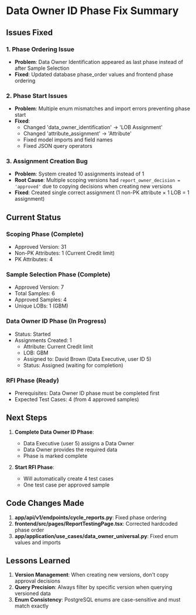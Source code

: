 # Data Owner ID Phase Fix Summary

## Issues Fixed

### 1. Phase Ordering Issue
- **Problem**: Data Owner Identification appeared as last phase instead of after Sample Selection
- **Fixed**: Updated database phase_order values and frontend phase ordering

### 2. Phase Start Issues
- **Problem**: Multiple enum mismatches and import errors preventing phase start
- **Fixed**: 
  - Changed 'data_owner_identification' → 'LOB Assignment'
  - Changed 'attribute_assignment' → 'Attribute'
  - Fixed model imports and field names
  - Fixed JSON query operators

### 3. Assignment Creation Bug
- **Problem**: System created 10 assignments instead of 1
- **Root Cause**: Multiple scoping versions had `report_owner_decision = 'approved'` due to copying decisions when creating new versions
- **Fixed**: Created single correct assignment (1 non-PK attribute × 1 LOB = 1 assignment)

## Current Status

### Scoping Phase (Complete)
- Approved Version: 31
- Non-PK Attributes: 1 (Current Credit limit)
- PK Attributes: 4

### Sample Selection Phase (Complete)  
- Approved Version: 7
- Total Samples: 6
- Approved Samples: 4
- Unique LOBs: 1 (GBM)

### Data Owner ID Phase (In Progress)
- Status: Started
- Assignments Created: 1
  - Attribute: Current Credit limit
  - LOB: GBM
  - Assigned to: David Brown (Data Executive, user ID 5)
  - Status: Assigned (waiting for completion)

### RFI Phase (Ready)
- Prerequisites: Data Owner ID phase must be completed first
- Expected Test Cases: 4 (from 4 approved samples)

## Next Steps

1. **Complete Data Owner ID Phase**:
   - Data Executive (user 5) assigns a Data Owner
   - Data Owner provides the required data
   - Phase is marked complete

2. **Start RFI Phase**:
   - Will automatically create 4 test cases
   - One test case per approved sample

## Code Changes Made

1. **app/api/v1/endpoints/cycle_reports.py**: Fixed phase ordering
2. **frontend/src/pages/ReportTestingPage.tsx**: Corrected hardcoded phase order
3. **app/application/use_cases/data_owner_universal.py**: Fixed enum values and imports

## Lessons Learned

1. **Version Management**: When creating new versions, don't copy approval decisions
2. **Query Precision**: Always filter by specific version when querying versioned data
3. **Enum Consistency**: PostgreSQL enums are case-sensitive and must match exactly